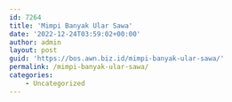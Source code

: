 ```yaml
---
id: 7264
title: 'Mimpi Banyak Ular Sawa'
date: '2022-12-24T03:59:02+00:00'
author: admin
layout: post
guid: 'https://bos.awn.biz.id/mimpi-banyak-ular-sawa/'
permalink: /mimpi-banyak-ular-sawa/
categories:
    - Uncategorized
---
```


